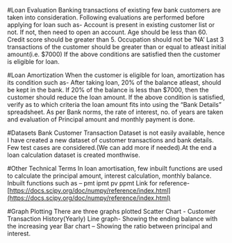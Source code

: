 #Loan Evaluation
Banking transactions of existing few bank customers are taken into consideration.
Following evaluations are performed before applying for loan such as-
Account is present in existing customer list or not. If not, then need to open an account.
Age should be less than 60.
Credit score should be greater than 5.
Occupation should not be ‘NA’
Last 3 transactions of the customer should be greater than or equal to atleast initial amount(i.e. $7000)
If the above conditions are satisfied then the customer is eligible for loan.

#Loan Amortization
When the customer is eligible for loan, amortization has its condition such as-
After taking loan, 20% of the balance atleast, should be kept in the bank.
If 20% of the balance is less than $7000, then the customer should reduce the loan amount.
If the above condition is satisfied, verify as to which criteria the loan amount fits into using the “Bank Details” spreadsheet.
As per Bank norms, the rate of interest, no. of years are taken and evaluation of Principal amount and monthly payment is done.

#Datasets
Bank Customer Transaction Dataset is not easily available, hence I have created a new dataset of customer transactions and bank details.
Few test cases are considered.(We can add more if needed).At the end a loan calculation dataset is created monthwise.

#Other Technical Terms
In loan amortisation, few inbuilt functions are used to calculate the principal amount, interest calculation, monthly balance.
Inbuilt functions such as –
pmt
ipmt
pv
ppmt
Link for reference-[https://docs.scipy.org/doc/numpy/reference/index.html](https://docs.scipy.org/doc/numpy/reference/index.html)

#Graph Plotting
There are three graphs plotted
Scatter Chart - Customer Transaction History(Yearly)
Line graph- Showing the ending balance with the increasing year
Bar chart – Showing the ratio between principal and interest. 
